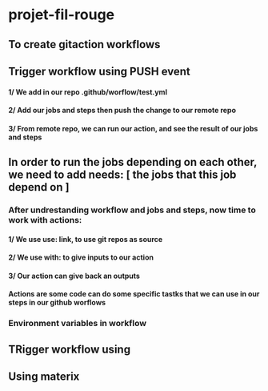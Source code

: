 # projet-fil-rouge

## To create gitaction workflows

## Trigger workflow using PUSH event

#### 1/ We add in our repo .github/worflow/test.yml

#### 2/ Add our jobs and steps then push the change to our remote repo

#### 3/ From remote repo, we can run our action, and see the result of our jobs and steps

## In order to run the jobs depending on each other, we need to add needs: [ the jobs that this job depend on ]

### After undrestanding workflow and jobs and steps, now time to work with actions:

#### 1/ We use use: link, to use git repos as source

#### 2/ We use with: to give inputs to our action

#### 3/ Our action can give back an outputs

#### Actions are some code can do some specific tastks that we can use in our steps in our github worflows

### Environment variables in workflow

## TRigger workflow using

## Using materix
